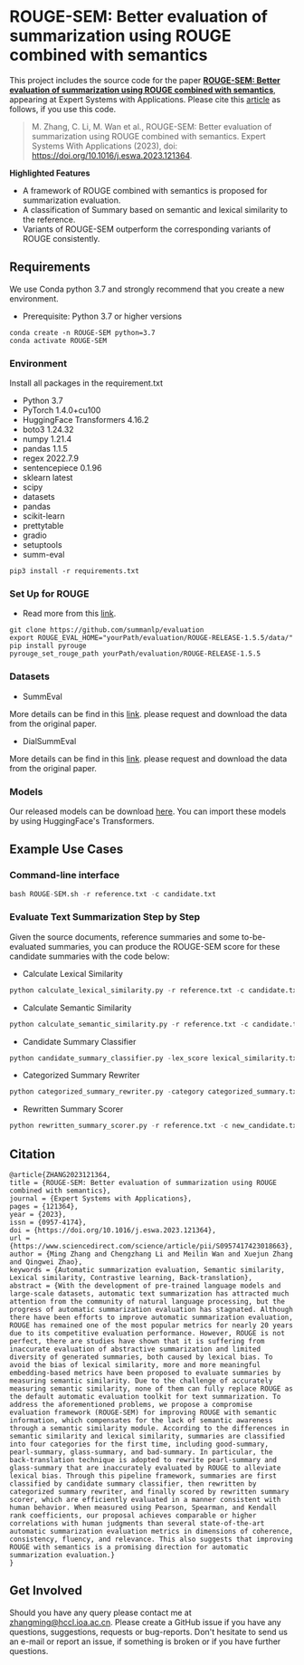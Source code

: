 # ROUGE-SEM: Better evaluation of summarization using ROUGE combined with semantics

This project includes the source code for the paper [**ROUGE-SEM: Better evaluation of summarization using ROUGE combined with semantics**](https://www.sciencedirect.com/science/article/pii/S0957417423018663), appearing at Expert Systems with Applications. Please cite this [article](https://www.sciencedirect.com/science/article/pii/S0957417423018663) as follows, if you use this code.

> M. Zhang, C. Li, M. Wan et al., ROUGE-SEM: Better evaluation of summarization using ROUGE combined with semantics. Expert Systems With Applications (2023), doi: https://doi.org/10.1016/j.eswa.2023.121364.

**Highlighted Features**

* A framework of ROUGE combined with semantics is proposed for summarization evaluation.
* A classification of Summary based on semantic and lexical similarity to the reference.
* Variants of ROUGE-SEM outperform the corresponding variants of ROUGE consistently.

<!--You might also be interested in our code for stock movement prediction. We have deposited the code in the Code Ocean platform. The accepted code capsules can be found through https://codeocean.com/capsule/8892872/tree/v1. The DOI of the code is https://doi.org/10.24433/CO.2855516.v1
-->

## Requirements
We use Conda python 3.7 and strongly recommend that you create a new environment.
* Prerequisite: Python 3.7 or higher versions
```shell script
conda create -n ROUGE-SEM python=3.7
conda activate ROUGE-SEM
```

### Environment
Install all packages in the requirement.txt
* Python 3.7
* PyTorch 1.4.0+cu100
* HuggingFace Transformers 4.16.2
* boto3 1.24.32
* numpy 1.21.4
* pandas 1.1.5
* regex 2022.7.9
* sentencepiece 0.1.96
* sklearn latest
* scipy
* datasets
* pandas
* scikit-learn
* prettytable
* gradio
* setuptools
* summ-eval
```shell script
pip3 install -r requirements.txt
```

### Set Up for ROUGE 
* Read more from this [link](https://github.com/bheinzerling/pyrouge).
```shell script
git clone https://github.com/summanlp/evaluation
export ROUGE_EVAL_HOME="yourPath/evaluation/ROUGE-RELEASE-1.5.5/data/"
pip install pyrouge
pyrouge_set_rouge_path yourPath/evaluation/ROUGE-RELEASE-1.5.5
```

### Datasets
* SummEval

More details can be find in this [link](https://github.com/Yale-LILY/SummEval). please request and download the data from the original paper.

* DialSummEval

More details can be find in this [link](https://github.com/kite99520/DialSummEval). please request and download the data from the original paper.

### Models
Our released models can be download [here](https://github.com/kite99520/DialSummEval). You can import these models by using HuggingFace's Transformers.

## Example Use Cases

### Command-line interface
```python
bash ROUGE-SEM.sh -r reference.txt -c candidate.txt
```

### Evaluate Text Summarization Step by Step
Given the source documents, reference summaries and some to-be-evaluated summaries, you can produce the ROUGE-SEM score for these candidate summaries with the code below:

* Calculate Lexical Similarity
```python
python calculate_lexical_similarity.py -r reference.txt -c candidate.txt
```

* Calculate Semantic Similarity
```python
python calculate_semantic_similarity.py -r reference.txt -c candidate.txt
```

* Candidate Summary Classifier
```python
python candidate_summary_classifier.py -lex_score lexical_similarity.txt -sem_score semantic_similarity.txt
```

* Categorized Summary Rewriter
```python
python categorized_summary_rewriter.py -category categorized_summary.txt -c candidate.txt
```

* Rewritten Summary Scorer
```python
python rewritten_summary_scorer.py -r reference.txt -c new_candidate.txt
```

## Citation
```
@article{ZHANG2023121364,
title = {ROUGE-SEM: Better evaluation of summarization using ROUGE combined with semantics},
journal = {Expert Systems with Applications},
pages = {121364},
year = {2023},
issn = {0957-4174},
doi = {https://doi.org/10.1016/j.eswa.2023.121364},
url = {https://www.sciencedirect.com/science/article/pii/S0957417423018663},
author = {Ming Zhang and Chengzhang Li and Meilin Wan and Xuejun Zhang and Qingwei Zhao},
keywords = {Automatic summarization evaluation, Semantic similarity, Lexical similarity, Contrastive learning, Back-translation},
abstract = {With the development of pre-trained language models and large-scale datasets, automatic text summarization has attracted much attention from the community of natural language processing, but the progress of automatic summarization evaluation has stagnated. Although there have been efforts to improve automatic summarization evaluation, ROUGE has remained one of the most popular metrics for nearly 20 years due to its competitive evaluation performance. However, ROUGE is not perfect, there are studies have shown that it is suffering from inaccurate evaluation of abstractive summarization and limited diversity of generated summaries, both caused by lexical bias. To avoid the bias of lexical similarity, more and more meaningful embedding-based metrics have been proposed to evaluate summaries by measuring semantic similarity. Due to the challenge of accurately measuring semantic similarity, none of them can fully replace ROUGE as the default automatic evaluation toolkit for text summarization. To address the aforementioned problems, we propose a compromise evaluation framework (ROUGE-SEM) for improving ROUGE with semantic information, which compensates for the lack of semantic awareness through a semantic similarity module. According to the differences in semantic similarity and lexical similarity, summaries are classified into four categories for the first time, including good-summary, pearl-summary, glass-summary, and bad-summary. In particular, the back-translation technique is adopted to rewrite pearl-summary and glass-summary that are inaccurately evaluated by ROUGE to alleviate lexical bias. Through this pipeline framework, summaries are first classified by candidate summary classifier, then rewritten by categorized summary rewriter, and finally scored by rewritten summary scorer, which are efficiently evaluated in a manner consistent with human behavior. When measured using Pearson, Spearman, and Kendall rank coefficients, our proposal achieves comparable or higher correlations with human judgments than several state-of-the-art automatic summarization evaluation metrics in dimensions of coherence, consistency, fluency, and relevance. This also suggests that improving ROUGE with semantics is a promising direction for automatic summarization evaluation.}
}
```

## Get Involved
Should you have any query please contact me at [zhangming@hccl.ioa.ac.cn](mailto:zhangming@hccl.ioa.ac.cn).
Please create a GitHub issue if you have any questions, suggestions, requests or bug-reports. 
Don't hesitate to send us an e-mail or report an issue, if something is broken or if you have further questions.